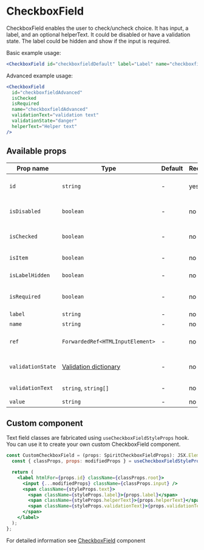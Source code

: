 # CheckboxField

CheckboxField enables the user to check/uncheck choice.
It has input, a label, and an optional helperText.
It could be disabled or have a validation state.
The label could be hidden and show if the input is required.

Basic example usage:

```jsx
<CheckboxField id="checkboxfieldDefault" label="Label" name="checkboxfieldDefault" />
```

Advanced example usage:

```jsx
<CheckboxField
  id="checkboxfieldAdvanced"
  isChecked
  isRequired
  name="checkboxfieldAdvanced"
  validationText="validation text"
  validationState="danger"
  helperText="Helper text"
/>
```

## Available props

| Prop name         | Type                                           | Default | Required | Description                    |
| ----------------- | ---------------------------------------------- | ------- | -------- | ------------------------------ |
| `id`              | `string`                                       | -       | yes      | Input and label identification |
| `isDisabled`      | `boolean`                                      | -       | no       | Whether is field disabled      |
| `isChecked`       | `boolean`                                      | -       | no       | Whether is field checked       |
| `isItem`          | `boolean`                                      | -       | no       | To render in [Item][item] mode |
| `isLabelHidden`   | `boolean`                                      | -       | no       | Whether is label hidden        |
| `isRequired`      | `boolean`                                      | -       | no       | Whether is field required      |
| `label`           | `string`                                       | -       | no       | Label text                     |
| `name`            | `string`                                       | -       | no       | Input name                     |
| `ref`             | `ForwardedRef<HTMLInputElement>`               | -       | no       | Input element reference        |
| `validationState` | [Validation dictionary][dictionary-validation] | -       | no       | Type of validation state.      |
| `validationText`  | `string`, `string[]`                           | -       | no       | Validation text                |
| `value`           | `string`                                       | -       | no       | Input value                    |

## Custom component

Text field classes are fabricated using `useCheckboxFieldStyleProps` hook. You can use it to create your own custom CheckboxField component.

```jsx
const CustomCheckboxField = (props: SpiritCheckboxFieldProps): JSX.Element => {
  const { classProps, props: modifiedProps } = useCheckboxFieldStyleProps(props);

  return (
    <label htmlFor={props.id} className={classProps.root}>
      <input {...modifiedProps} className={classProps.input} />
      <span className={styleProps.text}>
        <span className={styleProps.label}>{props.label}</span>
        <span className={styleProps.helperText}>{props.helperText}</span>
        <span className={styleProps.validationText}>{props.validationText}</span>
      </span>
    </label>
  );
};
```

For detailed information see [CheckboxField](https://github.com/lmc-eu/spirit-design-system/blob/main/packages/web/src/scss/components/CheckboxField/README.md) component

[item]: https://github.com/lmc-eu/spirit-design-system/blob/main/packages/web-react/src/components/Item/README.md
[dictionary-validation]: https://github.com/lmc-eu/spirit-design-system/blob/main/docs/DICTIONARIES.md#validation
